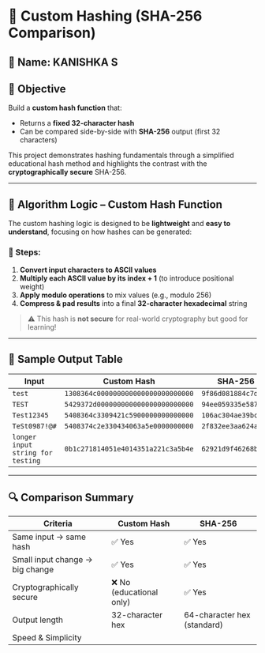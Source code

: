 # 🔐 Custom Hashing (SHA-256 Comparison)

## 👤 Name: KANISHKA S

## 🎯 Objective

Build a **custom hash function** that:
- Returns a **fixed 32-character hash**
- Can be compared side-by-side with **SHA-256** output (first 32 characters)

This project demonstrates hashing fundamentals through a simplified educational hash method and highlights the contrast with the **cryptographically secure** SHA-256.

---

## 🧠 Algorithm Logic – Custom Hash Function

The custom hashing logic is designed to be **lightweight** and **easy to understand**, focusing on how hashes can be generated:

### 🔄 Steps:
1. **Convert input characters to ASCII values**
2. **Multiply each ASCII value by its index + 1** (to introduce positional weight)
3. **Apply modulo operations** to mix values (e.g., modulo 256)
4. **Compress & pad results** into a final **32-character hexadecimal** string

> ⚠️ This hash is **not secure** for real-world cryptography but good for learning!

---

## 🧪 Sample Output Table

| Input                       | Custom Hash                        | SHA-256 (first 32 chars)             |
|----------------------------|-------------------------------------|--------------------------------------|
| `test`                     | `1308364c000000000000000000000000` | `9f86d081884c7d659a2feaa0c55ad015`   |
| `TEST`                     | `5429372d000000000000000000000000` | `94ee059335e587e501cc4bf90613e081`   |
| `Test12345`                | `5408364c3309421c5900000000000000` | `106ac304ae39bc4029db0faf0d1734bd`   |
| `TeSt0987!@#`              | `5408374c2e330434063a5e0000000000` | `2f832ee3aa624a85ed85a7c068c61185`   |
| `longer input string for testing` | `0b1c271814051e4014351a221c3a5b4e` | `62921d9f46268b5bdc49a3c2d5193622`   |

---

## 🔍 Comparison Summary

| Criteria                     | Custom Hash                  | SHA-256                      |
|-----------------------------|------------------------------|------------------------------|
| Same input → same hash      | ✅ Yes                        | ✅ Yes                        |
| Small input change → big change | ✅ Yes                    | ✅ Yes                        |
| Cryptographically secure    | ❌ No (educational only)      | ✅ Yes                        |
| Output length               | 32-character hex             | 64-character hex (standard)  |
| Speed & Simplicity

